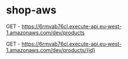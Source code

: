 # shop-aws

  GET - https://6rmvab76cl.execute-api.eu-west-1.amazonaws.com/dev/products

  GET - https://6rmvab76cl.execute-api.eu-west-1.amazonaws.com/dev/products/{id}
  